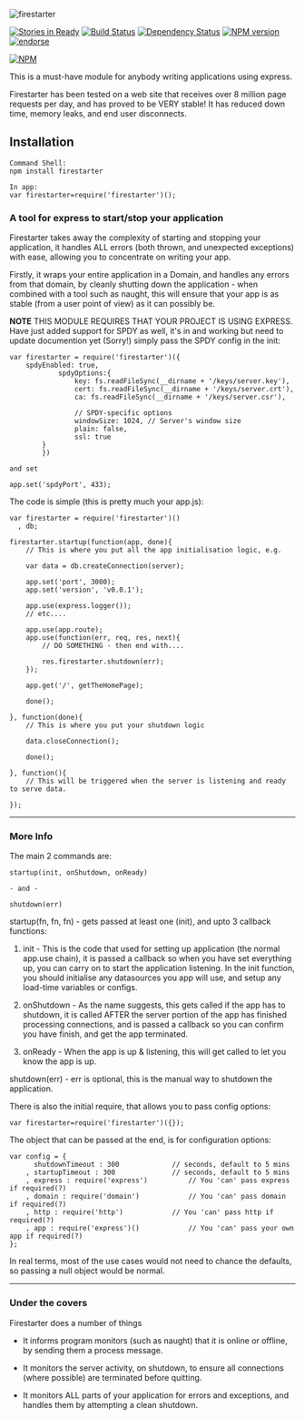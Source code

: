 ![firestarter](https://f.cloud.github.com/assets/1398082/989783/6ba1d050-091b-11e3-827f-cd334a77ac6a.png)

[![Stories in Ready](https://badge.waffle.io/davewilliamson/firestarter.png)](http://waffle.io/davewilliamson/firestarter)
[![Build Status](https://travis-ci.org/davewilliamson/firestarter.png?branch=master)](https://travis-ci.org/davewilliamson/firestarter)
[![Dependency Status](https://www.versioneye.com/user/projects/520f9bd0632bac1d6e001837/badge.png)](https://www.versioneye.com/user/projects/520f9bd0632bac1d6e001837)
[![NPM version](https://badge.fury.io/js/firestarter.png)](http://badge.fury.io/js/firestarter)
[![endorse](https://api.coderwall.com/davewilliamson/endorsecount.png)](https://coderwall.com/davewilliamson)

[![NPM](https://nodei.co/npm/firestarter.png?downloads=true&stars=true)](https://nodei.co/npm/firestarter/)

This is a must-have module for anybody writing applications using express.

Firestarter has been tested on a web site that receives over 8 million page requests per day, and has proved to be VERY stable!  It has reduced down time, memory leaks, and end user disconnects.


## Installation

	Command Shell:
	npm install firestarter
	
	In app:
	var firestarter=require('firestarter')();
    


### A tool for express to start/stop your application
Firestarter takes away the complexity of starting and stopping your application, it handles ALL errors (both thrown, and unexpected exceptions) with ease, allowing you to concentrate on writing your app.

Firstly, it wraps your entire application in a Domain, and handles any errors from that domain, by cleanly shutting down the application - when combined with a tool such as naught, this will ensure that your app is as stable (from a user point of view) as it can possibly be.

**NOTE** THIS MODULE REQUIRES THAT YOUR PROJECT IS USING EXPRESS.  Have just added support for SPDY as well, it's in and working but need to update documention yet (Sorry!) simply pass the SPDY config in the init:

	var firestarter = require('firestarter')({
		spdyEnabled: true,
            	spdyOptions:{
	                key: fs.readFileSync(__dirname + '/keys/server.key'),
	                cert: fs.readFileSync(__dirname + '/keys/server.crt'),
	                ca: fs.readFileSync(__dirname + '/keys/server.csr'),
	
	                // SPDY-specific options
	                windowSize: 1024, // Server's window size
	                plain: false,
	                ssl: true
	        }
            })
            
	and set 
	
	app.set('spdyPort', 433);

The code is simple (this is pretty much your app.js):
	
	var firestarter = require('firestarter')()
	  , db;
	
	firestarter.startup(function(app, done){
		// This is where you put all the app initialisation logic, e.g.
	
		var data = db.createConnection(server);
	
		app.set('port', 3000);
		app.set('version', 'v0.0.1');
	
		app.use(express.logger());
		// etc....
		
		app.use(app.route);
		app.use(function(err, req, res, next){
			// DO SOMETHING - then end with....
	
			res.firestarter.shutdown(err);
		});
	
		app.get('/', getTheHomePage);
	
		done();
	
	}, function(done){
		// This is where you put your shutdown logic
	
		data.closeConnection();
	
		done();
	
	}, function(){
		// This will be triggered when the server is listening and ready to serve data.
		
	});

---
	
### More Info

The main 2 commands are:

	startup(init, onShutdown, onReady)
	
	- and -

	shutdown(err)
	
startup(fn, fn, fn) - gets passed at least one (init), and upto 3 callback functions:

1. init - This is the code that used for setting up application (the normal app.use chain), it is passed a callback so when you have set everything up, you can carry on to start the application listening.  In the init function, you should initialise any datasources you app will use, and setup any load-time variables or configs.  

2. onShutdown - As the name suggests, this gets called if the app has to shutdown, it is called AFTER the server portion of the app has finished processing connections, and is passed a callback so you can confirm you have finish, and get the app terminated.
  
3. onReady - When the app is up & listening, this will get called to let you know the app is up.

	
shutdown(err) - err is optional, this is the manual way to shutdown the application.

There is also the initial require, that allows you to pass config options:

	var firestarter=require('firestarter')({});
	
The object that can be passed at the end, is for configuration options:

	var config = {
		  shutdownTimeout : 300				// seconds, default to 5 mins
		, startupTimeout : 300				// seconds, default to 5 mins
		, express : require('express')			// You 'can' pass express if required(?)
		, domain : require('domain')			// You 'can' pass domain if required(?)
		, http : require('http')			// You 'can' pass http if required(?)
		, app : require('express')()			// You 'can' pass your own app if required(?)
	};

In real terms, most of the use cases would not need to chance the defaults, so passing a null object would be normal.

---

### Under the covers
Firestarter does a number of things

* It informs program monitors (such as naught) that it is online or offline, by sending them a process message.

* It monitors the server activity, on shutdown, to ensure all connections (where possible) are terminated before quitting.

* It monitors ALL parts of your application for errors and exceptions, and handles them by attempting a clean shutdown.

	

